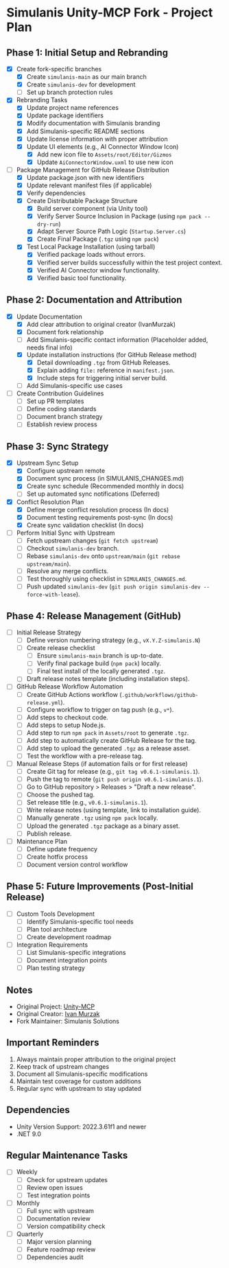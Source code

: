# Simulanis Unity-MCP Fork - Project Plan

## Phase 1: Initial Setup and Rebranding
- [x] Create fork-specific branches
  - [x] Create `simulanis-main` as our main branch
  - [x] Create `simulanis-dev` for development
  - [ ] Set up branch protection rules

- [x] Rebranding Tasks
  - [x] Update project name references
  - [x] Update package identifiers
  - [x] Modify documentation with Simulanis branding
  - [x] Add Simulanis-specific README sections
  - [x] Update license information with proper attribution
  - [x] Update UI elements (e.g., AI Connector Window Icon)
    - [x] Add new icon file to `Assets/root/Editor/Gizmos`
    - [x] Update `AiConnectorWindow.uxml` to use new icon

- [ ] Package Management for GitHub Release Distribution
  - [x] Update package.json with new identifiers
  - [x] Update relevant manifest files (if applicable)
  - [x] Verify dependencies
  - [x] Create Distributable Package Structure
    - [x] Build server component (via Unity tool)
    - [x] Verify Server Source Inclusion in Package (using `npm pack --dry-run`)
    - [x] Adapt Server Source Path Logic (`Startup.Server.cs`)
    - [x] Create Final Package (`.tgz` using `npm pack`)
  - [x] Test Local Package Installation (using tarball)
    - [x] Verified package loads without errors.
    - [x] Verified server builds successfully within the test project context.
    - [x] Verified AI Connector window functionality.
    - [x] Verified basic tool functionality.

## Phase 2: Documentation and Attribution
- [x] Update Documentation
  - [x] Add clear attribution to original creator (IvanMurzak)
  - [x] Document fork relationship
  - [ ] Add Simulanis-specific contact information (Placeholder added, needs final info)
  - [x] Update installation instructions (for GitHub Release method)
    - [x] Detail downloading `.tgz` from GitHub Releases.
    - [x] Explain adding `file:` reference in `manifest.json`.
    - [x] Include steps for triggering initial server build.
  - [ ] Add Simulanis-specific use cases
- [ ] Create Contribution Guidelines
  - [ ] Set up PR templates
  - [ ] Define coding standards
  - [ ] Document branch strategy
  - [ ] Establish review process

## Phase 3: Sync Strategy
- [x] Upstream Sync Setup
  - [x] Configure upstream remote
  - [x] Document sync process (in SIMULANIS_CHANGES.md)
  - [x] Create sync schedule (Recommended monthly in docs)
  - [ ] Set up automated sync notifications (Deferred)
- [x] Conflict Resolution Plan
  - [x] Define merge conflict resolution process (In docs)
  - [x] Document testing requirements post-sync (In docs)
  - [x] Create sync validation checklist (In docs)
- [ ] Perform Initial Sync with Upstream
  - [ ] Fetch upstream changes (`git fetch upstream`)
  - [ ] Checkout `simulanis-dev` branch.
  - [ ] Rebase `simulanis-dev` onto `upstream/main` (`git rebase upstream/main`).
  - [ ] Resolve any merge conflicts.
  - [ ] Test thoroughly using checklist in `SIMULANIS_CHANGES.md`.
  - [ ] Push updated `simulanis-dev` (`git push origin simulanis-dev --force-with-lease`).

## Phase 4: Release Management (GitHub)
- [ ] Initial Release Strategy
  - [ ] Define version numbering strategy (e.g., `vX.Y.Z-simulanis.N`)
  - [ ] Create release checklist
    - [ ] Ensure `simulanis-main` branch is up-to-date.
    - [ ] Verify final package build (`npm pack`) locally.
    - [ ] Final test install of the locally generated `.tgz`.
  - [ ] Draft release notes template (including installation steps).
- [ ] GitHub Release Workflow Automation
  - [ ] Create GitHub Actions workflow (`.github/workflows/github-release.yml`).
  - [ ] Configure workflow to trigger on tag push (e.g., `v*`).
  - [ ] Add steps to checkout code.
  - [ ] Add steps to setup Node.js.
  - [ ] Add step to run `npm pack` in `Assets/root` to generate `.tgz`.
  - [ ] Add step to automatically create GitHub Release for the tag.
  - [ ] Add step to upload the generated `.tgz` as a release asset.
  - [ ] Test the workflow with a pre-release tag.
- [ ] Manual Release Steps (if automation fails or for first release)
  - [ ] Create Git tag for release (e.g., `git tag v0.6.1-simulanis.1`).
  - [ ] Push the tag to remote (`git push origin v0.6.1-simulanis.1`).
  - [ ] Go to GitHub repository > Releases > "Draft a new release".
  - [ ] Choose the pushed tag.
  - [ ] Set release title (e.g., `v0.6.1-simulanis.1`).
  - [ ] Write release notes (using template, link to installation guide).
  - [ ] Manually generate `.tgz` using `npm pack` locally.
  - [ ] Upload the generated `.tgz` package as a binary asset.
  - [ ] Publish release.
- [ ] Maintenance Plan
  - [ ] Define update frequency
  - [ ] Create hotfix process
  - [ ] Document version control workflow

## Phase 5: Future Improvements (Post-Initial Release)
- [ ] Custom Tools Development
  - [ ] Identify Simulanis-specific tool needs
  - [ ] Plan tool architecture
  - [ ] Create development roadmap

- [ ] Integration Requirements
  - [ ] List Simulanis-specific integrations
  - [ ] Document integration points
  - [ ] Plan testing strategy

## Notes
- Original Project: [Unity-MCP](https://github.com/IvanMurzak/Unity-MCP)
- Original Creator: [Ivan Murzak](https://github.com/IvanMurzak)
- Fork Maintainer: Simulanis Solutions

## Important Reminders
1. Always maintain proper attribution to the original project
2. Keep track of upstream changes
3. Document all Simulanis-specific modifications
4. Maintain test coverage for custom additions
5. Regular sync with upstream to stay updated

## Dependencies
- Unity Version Support: 2022.3.61f1 and newer
- .NET 9.0

## Regular Maintenance Tasks
- [ ] Weekly
  - [ ] Check for upstream updates
  - [ ] Review open issues
  - [ ] Test integration points

- [ ] Monthly
  - [ ] Full sync with upstream
  - [ ] Documentation review
  - [ ] Version compatibility check

- [ ] Quarterly
  - [ ] Major version planning
  - [ ] Feature roadmap review
  - [ ] Dependencies audit 